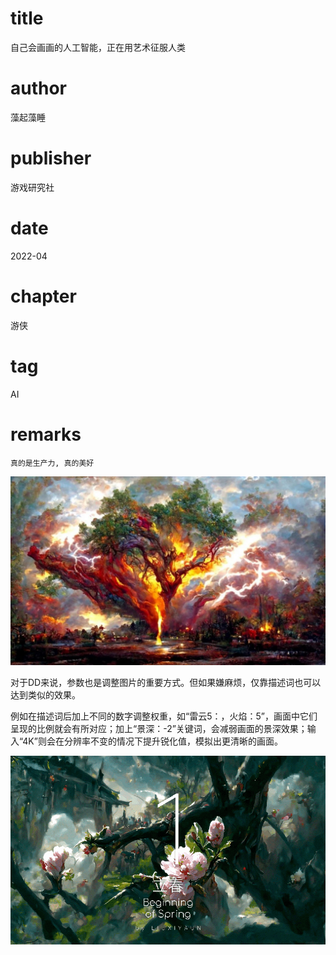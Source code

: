 # title
自己会画画的人工智能，正在用艺术征服人类

# author
藻起藻睡

# publisher
游戏研究社

# date
2022-04

# chapter
游侠

# tag
AI

# remarks
`真的是生产力, 真的美好`

![](../imgs/2022-06-06-17-47-38.png)

对于DD来说，参数也是调整图片的重要方式。但如果嫌麻烦，仅靠描述词也可以达到类似的效果。

例如在描述词后加上不同的数字调整权重，如“雷云5：，火焰：5”，画面中它们呈现的比例就会有所对应；加上“景深：-2”关键词，会减弱画面的景深效果；输入“4K”则会在分辨率不变的情况下提升锐化值，模拟出更清晰的画面。

![](../imgs/2022-06-06-17-48-20.png)
